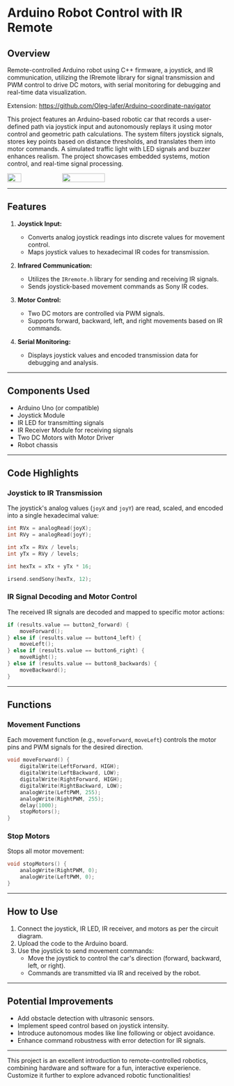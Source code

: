 # Arduino Robot Control with IR Remote

## Overview
Remote-controlled Arduino robot using C++ firmware, a joystick, and IR communication, utilizing the IRremote library for signal transmission and PWM control to drive DC motors, with serial monitoring for debugging and real-time data visualization.

Extension: https://github.com/Oleg-lafer/Arduino-coordinate-navigator


This project features an Arduino-based robotic car that records a user-defined path via joystick input and autonomously replays it using motor control and geometric path calculations. The system filters joystick signals, stores key points based on distance thresholds, and translates them into motor commands. A simulated traffic light with LED signals and buzzer enhances realism. The project showcases embedded systems, motion control, and real-time signal processing.

<div style="display: flex;">
  <img src="car-and-IR-receiver_1.jpg" width="25%">
  <img src="car-and-IR-receiver_2.jpg" width="44%">
</div>




---

## Features
1. **Joystick Input:**  
   - Converts analog joystick readings into discrete values for movement control.
   - Maps joystick values to hexadecimal IR codes for transmission.

2. **Infrared Communication:**  
   - Utilizes the `IRremote.h` library for sending and receiving IR signals.
   - Sends joystick-based movement commands as Sony IR codes.

3. **Motor Control:**  
   - Two DC motors are controlled via PWM signals.
   - Supports forward, backward, left, and right movements based on IR commands.

4. **Serial Monitoring:**  
   - Displays joystick values and encoded transmission data for debugging and analysis.

---

## Components Used
- Arduino Uno (or compatible)
- Joystick Module
- IR LED for transmitting signals
- IR Receiver Module for receiving signals
- Two DC Motors with Motor Driver
- Robot chassis

---

## Code Highlights

### Joystick to IR Transmission
The joystick's analog values (`joyX` and `joyY`) are read, scaled, and encoded into a single hexadecimal value:
```cpp
int RVx = analogRead(joyX);
int RVy = analogRead(joyY);

int xTx = RVx / levels;
int yTx = RVy / levels;

int hexTx = xTx + yTx * 16;

irsend.sendSony(hexTx, 12);
```

### IR Signal Decoding and Motor Control
The received IR signals are decoded and mapped to specific motor actions:
```cpp
if (results.value == button2_forward) {
    moveForward();
} else if (results.value == button4_left) {
    moveLeft();
} else if (results.value == button6_right) {
    moveRight();
} else if (results.value == button8_backwards) {
    moveBackward();
}
```

---

## Functions
### Movement Functions
Each movement function (e.g., `moveForward`, `moveLeft`) controls the motor pins and PWM signals for the desired direction.
```cpp
void moveForward() {
    digitalWrite(LeftForward, HIGH);
    digitalWrite(LeftBackward, LOW);
    digitalWrite(RightForward, HIGH);
    digitalWrite(RightBackward, LOW);
    analogWrite(LeftPWM, 255);
    analogWrite(RightPWM, 255);
    delay(1000);
    stopMotors();
}
```

### Stop Motors
Stops all motor movement:
```cpp
void stopMotors() {
    analogWrite(RightPWM, 0);
    analogWrite(LeftPWM, 0);
}
```

---

## How to Use
1. Connect the joystick, IR LED, IR receiver, and motors as per the circuit diagram.
2. Upload the code to the Arduino board.
3. Use the joystick to send movement commands:
   - Move the joystick to control the car's direction (forward, backward, left, or right).
   - Commands are transmitted via IR and received by the robot.

---

## Potential Improvements
- Add obstacle detection with ultrasonic sensors.
- Implement speed control based on joystick intensity.
- Introduce autonomous modes like line following or object avoidance.
- Enhance command robustness with error detection for IR signals.

---

This project is an excellent introduction to remote-controlled robotics, combining hardware and software for a fun, interactive experience. Customize it further to explore advanced robotic functionalities!
